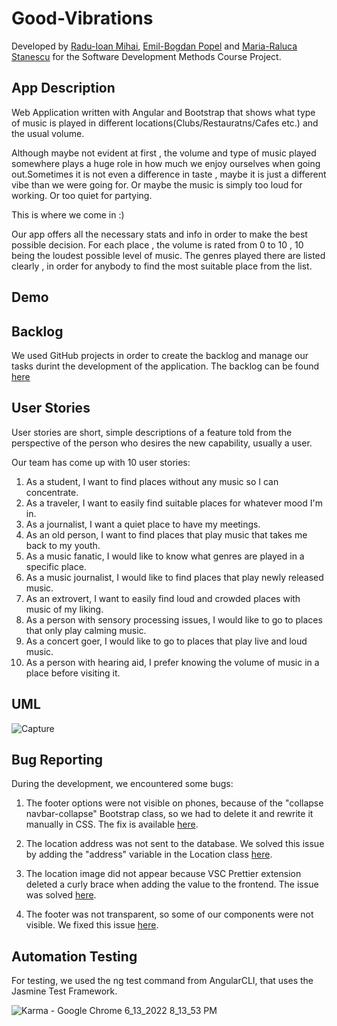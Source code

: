 # Good-Vibrations
Developed by [Radu-Ioan Mihai](https://github.com/rimihai2001), [Emil-Bogdan Popel](https://github.com/BogdanPopel) and [Maria-Raluca Stanescu](https://github.com/maria-raluca-st) for the Software Development Methods Course Project.

## App Description

Web Application written with Angular and Bootstrap that shows what type of music is played in different locations(Clubs/Restauratns/Cafes etc.) and the usual volume.

Although maybe not evident at first , the volume and type of music played somewhere plays a huge role in how much we enjoy ourselves when going out.Sometimes it is not even a difference in taste , maybe it is just a different vibe than we were going for. Or maybe the music is simply too loud for working. Or too quiet for partying.

This is where we come in :)

Our app offers all the necessary stats and info in order to make the best possible decision. For each place , the volume is rated from 0 to 10 , 10 being the loudest possible level of music. The genres played there are listed clearly , in order for anybody to find the most suitable place from the list.

## Demo

## Backlog
We used GitHub projects in order to create the backlog and manage our tasks durint the development of the application. The backlog can be found [here](https://github.com/users/maria-raluca-st/projects/1)

## User Stories

User stories are short, simple descriptions of a feature told from the perspective of the person who desires the new capability, usually a user.

Our team has come up with 10 user stories:

1. As a student, I want to find places without any music so I can concentrate.
2. As a traveler, I want to easily find suitable places for whatever mood I'm in.
3. As a journalist, I want a quiet place to have my meetings.
4. As an old person, I want to find places that play music that takes me back to my youth.
5. As a music fanatic, I would like to know what genres are played in a specific place.
6. As a music journalist, I would like to find places that play newly released music.
7. As an extrovert, I want to easily find loud and crowded places with music of my liking.
8. As a person with sensory processing issues, I would like to go to places that only play calming music.
9. As a concert goer, I would like to go to places that play live and loud music.
10. As a person with hearing aid, I prefer knowing the volume of music in a place before visiting it.

## UML

![Capture](https://user-images.githubusercontent.com/79644230/173411968-525d44ed-53d6-401b-a146-0d11b704c108.PNG)

## Bug Reporting

During the development, we encountered some bugs:

1. The footer options were not visible on phones, because of the "collapse navbar-collapse" Bootstrap class, so we had to delete it and rewrite it manually in CSS. The fix is available [here](https://github.com/maria-raluca-st/Good-Vibrations/commit/171825dce8ea04231a5203a363c6a530ed54c5d9).

2. The location address was not sent to the database. We solved this issue by adding the "address" variable in the Location class [here](https://github.com/maria-raluca-st/Good-Vibrations/commit/a2c02734cf26daeca44a2a2020e18055a6d6bbc6).

3. The location image did not appear because VSC Prettier extension deleted a curly brace when adding the value to the frontend. The issue was solved [here](https://github.com/maria-raluca-st/Good-Vibrations/commit/b8f64408b6e9601f7e5737e482a1b4c7b9ac7740).

4. The footer was not transparent, so some of our components were not visible. We fixed this issue [here]().


## Automation Testing

For testing, we used the ng test command from AngularCLI, that uses the Jasmine Test Framework.

![Karma - Google Chrome 6_13_2022 8_13_53 PM](https://user-images.githubusercontent.com/79644230/173408553-205b114f-4def-4510-be4d-047df65a3710.png)



